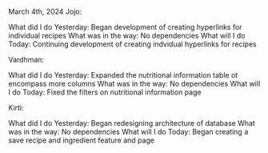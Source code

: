 March 4th, 2024
Jojo:

What did I do Yesterday: Began development of creating hyperlinks for individual recipes
What was in the way: No dependencies
What will I do Today: Continuing development of creating indvidual hyperlinks for recipes

Vardhman:

What did I do Yesterday: Expanded the nutritional information table ot encompass more columns
What was in the way: No dependencies
What will I do Today: Fixed the filters on nutritional information page

Kirti:

What did I do Yesterday: Began redesigning architecture of database
What was in the way: No dependencies
What will I do Today: Began creating a save recipe and ingredient feature and page
